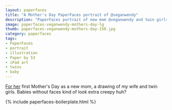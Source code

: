 ```yaml
---
layout: paperfaces
title: "A Mother's Day PaperFaces portrait of @veganwendy"
description: "PaperFaces portrait of new mom @veganwendy and twin girls for Mother's Day."
image: paperfaces-veganwendy-mothers-day-lg
thumb: paperfaces-veganwendy-mothers-day-150.jpg
category: paperfaces
tags: 
- PaperFaces
- portrait
- illustration
- Paper by 53
- iPad art
- twins
- baby
---
```


[For her](http://2littlerosebuds.com) first Mother's Day as a new mom, a drawing of my wife and twin girls. Babies without faces kind of look extra creepy huh?

{% include paperfaces-boilerplate.html %}